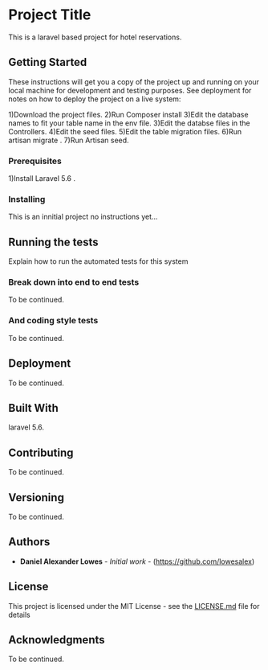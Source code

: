 # Project Title

This is a laravel based project for hotel reservations.

## Getting Started

These instructions will get you a copy of the project up and running on your local machine for development and testing purposes. See deployment for notes on how to deploy the project on a live system:

1)Download the project files.
2)Run Composer install
3)Edit the database names to fit your table name in the env file.
3)Edit the databse files in the Controllers.
4)Edit the seed files.
5)Edit the table migration files.
6)Run artisan migrate .
7)Run Artisan seed.

### Prerequisites

1)Install Laravel 5.6 .

### Installing

This is an innitial project no instructions yet...

## Running the tests

Explain how to run the automated tests for this system

### Break down into end to end tests

To be continued.

### And coding style tests
To be continued.
## Deployment

To be continued.

## Built With

laravel 5.6.

## Contributing

To be continued.

## Versioning

To be continued.

## Authors

* **Daniel Alexander Lowes** - *Initial work* - (https://github.com/lowesalex)


## License

This project is licensed under the MIT License - see the [LICENSE.md](LICENSE.md) file for details

## Acknowledgments

To be continued.
